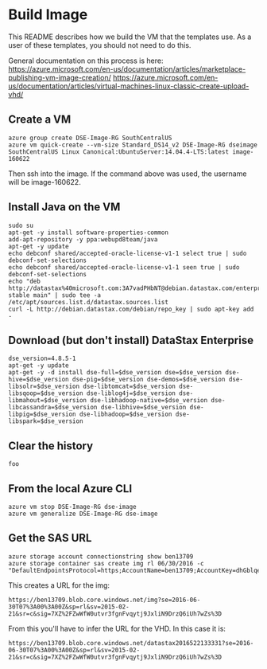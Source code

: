 # Build Image

This README describes how we build the VM that the templates use.  As a user of these templates, you should not need to do this.

General documentation on this process is here:
https://azure.microsoft.com/en-us/documentation/articles/marketplace-publishing-vm-image-creation/
https://azure.microsoft.com/en-us/documentation/articles/virtual-machines-linux-classic-create-upload-vhd/

## Create a VM
 
    azure group create DSE-Image-RG SouthCentralUS
    azure vm quick-create --vm-size Standard_DS14_v2 DSE-Image-RG dseimage SouthCentralUS Linux Canonical:UbuntuServer:14.04.4-LTS:latest image-160622

Then ssh into the image.  If the command above was used, the username will be image-160622.

## Install Java on the VM

    sudo su
    apt-get -y install software-properties-common
    add-apt-repository -y ppa:webupd8team/java
    apt-get -y update
    echo debconf shared/accepted-oracle-license-v1-1 select true | sudo debconf-set-selections
    echo debconf shared/accepted-oracle-license-v1-1 seen true | sudo debconf-set-selections
    echo "deb http://datastax%40microsoft.com:3A7vadPHbNT@debian.datastax.com/enterprise stable main" | sudo tee -a /etc/apt/sources.list.d/datastax.sources.list
    curl -L http://debian.datastax.com/debian/repo_key | sudo apt-key add -

## Download (but don't install) DataStax Enterprise

    dse_version=4.8.5-1
    apt-get -y update
    apt-get -y -d install dse-full=$dse_version dse=$dse_version dse-hive=$dse_version dse-pig=$dse_version dse-demos=$dse_version dse-libsolr=$dse_version dse-libtomcat=$dse_version dse-libsqoop=$dse_version dse-liblog4j=$dse_version dse-libmahout=$dse_version dse-libhadoop-native=$dse_version dse-libcassandra=$dse_version dse-libhive=$dse_version dse-libpig=$dse_version dse-libhadoop=$dse_version dse-libspark=$dse_version
 
## Clear the history

    foo

## From the local Azure CLI 
    azure vm stop DSE-Image-RG dse-image
    azure vm generalize DSE-Image-RG dse-image
 
## Get the SAS URL

    azure storage account connectionstring show ben13709
    azure storage container sas create img rl 06/30/2016 -c "DefaultEndpointsProtocol=https;AccountName=ben13709;AccountKey=dhGblqecj7vrSHb7e1817WUDLa9LA7K3wltemU/riA=="

This creates a URL for the img:

    https://ben13709.blob.core.windows.net/img?se=2016-06-30T07%3A00%3A00Z&sp=rl&sv=2015-02-21&sr=c&sig=7XZ%2FZwWfW0utvr3fgnFvqytj9JxliN9DrzQ6iUh7wZs%3D

From this you'll have to infer the URL for the VHD.  In this case it is:

    https://ben13709.blob.core.windows.net/datastax2016522133331?se=2016-06-30T07%3A00%3A00Z&sp=rl&sv=2015-02-21&sr=c&sig=7XZ%2FZwWfW0utvr3fgnFvqytj9JxliN9DrzQ6iUh7wZs%3D
